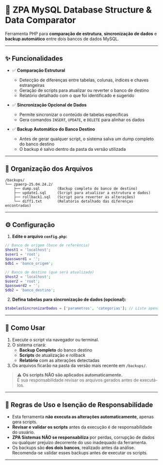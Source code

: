 
# 🔄 ZPA MySQL Database Structure & Data Comparator

Ferramenta PHP para **comparação de estrutura**, **sincronização de dados** e **backup automático** entre dois bancos de dados MySQL.

---

## ✨ Funcionalidades

- ✅ **Comparação Estrutural**
  - Detecção de diferenças entre tabelas, colunas, índices e chaves estrangeiras
  - Geração de scripts para atualizar ou reverter o banco de destino
  - Relatório detalhado com o que foi identificado e sugerido

- ✅ **Sincronização Opcional de Dados**
  - Permite sincronizar o conteúdo de tabelas específicas
  - Gera comandos `INSERT`, `UPDATE`, e `DELETE` para alinhar os dados

- ✅ **Backup Automático do Banco Destino**
  - Antes de gerar qualquer script, o sistema salva um dump completo do banco destino
  - O backup é salvo dentro da pasta da versão utilizada

---

## 📂 Organização dos Arquivos

```
/backups/
└── zpaerp-25.04.24.2/
    ├── dump.sql        (Backup completo do banco de destino)
    ├── update1.sql     (Script para atualizar a estrutura e dados)
    ├── rollback1.sql   (Script para reverter as alterações)
    └── diff1.txt       (Relatório detalhado das diferenças encontradas)
```

---

## ⚙️ Configuração

1. **Edite o arquivo `config.php`:**

```php
// Banco de origem (base de referência)
$host1 = 'localhost';
$user1 = 'root';
$password1 = '';
$db1 = 'banco_origem';

// Banco de destino (que será atualizado)
$host2 = 'localhost';
$user2 = 'root';
$password2 = '';
$db2 = 'banco_destino';
```

2. **Defina tabelas para sincronização de dados (opcional):**

```php
$tabelasSincronizarDados = ['parametros', 'categorias']; // Liste apenas se desejar sincronizar dados
```

---

## 🚀 Como Usar

1. Execute o script via navegador ou terminal.
2. O sistema criará:
   - **Backup Completo** do banco destino
   - **Scripts** de atualização e rollback
   - **Relatório** com as alterações detectadas
3. Os arquivos ficarão na pasta da versão mais recente em `/backups/`.

> ⚠️ **Os scripts NÃO são aplicados automaticamente.**  
> É sua responsabilidade revisar os arquivos gerados antes de executá-los.

---

## 📜 Regras de Uso e Isenção de Responsabilidade

- Esta ferramenta **não executa as alterações automaticamente**, apenas gera scripts.
- **Revisar e validar os scripts** antes da execução é de responsabilidade do usuário.
- **ZPA Sistemas NÃO se responsabiliza** por perdas, corrupção de dados ou qualquer prejuízo decorrente do uso inadequado da ferramenta.
- Os backups são **dos dois bancos**, realizado antes da análise. Recomenda-se validar esses backups antes de executar os scripts.

---


